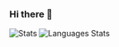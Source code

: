 ### Hi there 👋
![Stats](https://github-readme-stats.vercel.app/api?username=Renaud-Dov&show_icons=true&theme=gruvbox)
![Languages Stats](https://github-readme-stats.vercel.app/api/top-langs/?username=Renaud-Dov&show_icons=true&theme=gruvbox)
<!--
**Renaud-Dov/Renaud-Dov** is a ✨ _special_ ✨ repository because its `README.md` (this file) appears on your GitHub profile.

Here are some ideas to get you started:

- 🔭 I’m currently working on ...
- 🌱 I’m currently learning ...
- 👯 I’m looking to collaborate on ...
- 🤔 I’m looking for help with ...
- 💬 Ask me about ...
- 📫 How to reach me: ...
- 😄 Pronouns: ...
- ⚡ Fun fact: ...
-->
